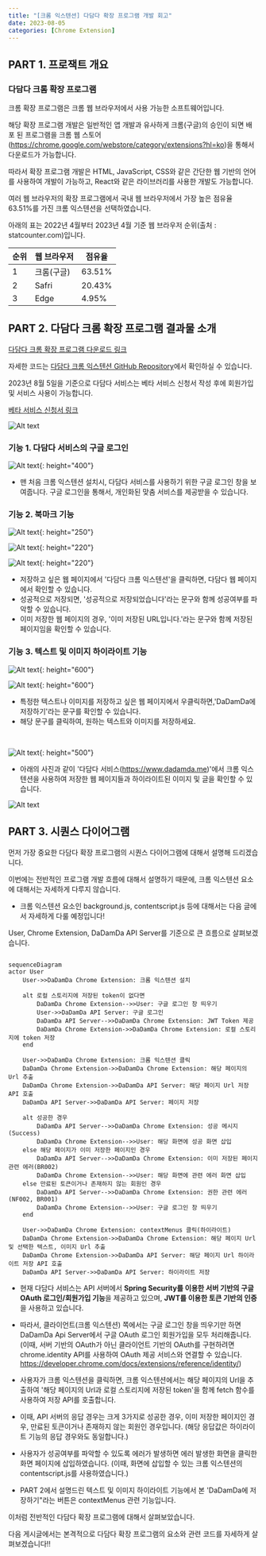 ```yaml
---
title: "[크롬 익스텐션] 다담다 확장 프로그램 개발 회고"
date: 2023-08-05
categories: [Chrome Extension]
---
```

<script src="https://cdn.jsdelivr.net/npm/mermaid/dist/mermaid.min.js"></script>

## PART 1. 프로잭트 개요

### 다담다 크롬 확장 프로그램
크롬 확장 프로그램은 크롬 웹 브라우저에서 사용 가능한 소프트웨어입니다.

해당 확장 프로그램 개발은 일반적인 앱 개발과 유사하게 크롬(구글)의 승인이 되면 배포 된 프로그램을 크롬 웹 스토어(https://chrome.google.com/webstore/category/extensions?hl=ko)을 통해서 다운로드가 가능합니다.

따라서 확장 프로그램 개발은 HTML, JavaScript, CSS와 같은 간단한 웹 기반의 언어를 사용하여 개발이 가능하고, React와 같은 라이브러리를 사용한 개발도 가능합니다.

여러 웹 브라우저의 확장 프로그램에서 국내 웹 브라우저에서 가장 높은 점유율 63.51%를 가진 크롬 익스텐션을 선택하였습니다.

아래의 표는 2022년 4월부터 2023년 4월 기준 웹 브라우저 순위(출처 : statcounter.com)입니다.

|순위|웹 브라우저|점유율|
|------|---|---|
|1|크롬(구글)|63.51%|
|2|Safri|20.43%|
|3|Edge|4.95%|

## PART 2. 다담다 크롬 확장 프로그램 결과물 소개

<a href="https://chrome.google.com/webstore/detail/dadamda/kgaiabolccidmgihificdfaimdlfmcfj?hl=ko"> 다담다 크롬 확장 프로그램 다운로드 링크 </a>


자세한 코드는 <a href="https://github.com/SWM-team-forever/dadamda-chrome-extension"> 다담다 크롬 익스텐션 GitHub Repository</a>에서 확인하실 수 있습니다.

2023년 8월 5일을 기준으로 다담다 서비스는 베타 서비스 신청서 작성 후에 회원가입 및 서비스 사용이 가능합니다.

<a href = "https://forms.gle/rrqnNShVxzaRkQvq9
"> 베타 서비스 신청서 링크 </a>

![Alt text](/assets/img/2023-08-05/image-1.png)

### 기능 1. 다담다 서비스의 구글 로그인
![Alt text](/assets/img/2023-08-05/image-1.png){: height="400"}

- 맨 처음 크롬 익스텐션 설치시, 다담다 서비스를 사용하기 위한 구글 로그인 창을 보여줍니다.
구글 로그인을 통해서, 개인화된 맞춤 서비스를 제공받을 수 있습니다.

### 기능 2. 북마크 기능
![Alt text](/assets/img/2023-08-05/image-6.png){: height="250"}

![Alt text](/assets/img/2023-08-05/image-5.png){: height="220"}

![Alt text](/assets/img/2023-08-05/image-3.png){: height="220"}

- 저장하고 싶은 웹 페이지에서 '다담다 크롬 익스텐션'을 클릭하면, 다담다 웹 페이지에서 확인할 수 있습니다.
- 성공적으로 저장되면, '성공적으로 저장되었습니다'라는 문구와 함께 성공여부를 파악할 수 있습니다.
- 이미 저장한 웹 페이지의 경우, '이미 저장된 URL입니다.'라는 문구와 함께 저장된 페이지임을 확인할 수 있습니다.

### 기능 3. 텍스트 및 이미지 하이라이트 기능
![Alt text](/assets/img/2023-08-05/image-4.png){: height="600"}

![Alt text](/assets/img/2023-08-05/image-7.png){: height="600"}

- 특정한 텍스트나 이미지를 저장하고 싶은 웹 페이지에서 우클릭하면,'DaDamDa에 저장하기'라는 문구를 확인할 수 있습니다.
- 해당 문구를 클릭하여, 원하는 텍스트와 이미지를 저장하세요.

<br/>

![Alt text](/assets/img/2023-08-05/image-8.png){: height="500"}

- 아래의 사진과 같이 '다담다 서비스(https://www.dadamda.me)'에서 크롬 익스텐션을 사용하여 저장한 웹 페이지들과 하이라이트된 이미지 및 글을 확인할 수 있습니다.

![Alt text](/assets/img/2023-08-05/image-9.png)

## PART 3. 시퀀스 다이어그램

먼저 가장 중요한 다담다 확장 프로그램의 시퀀스 다이어그램에 대해서 설명해 드리겠습니다.

이번에는 전반적인 프로그램 개발 흐름에 대해서 설명하기 때문에, 크롬 익스텐션 요소에 대해서는 자세하게 다루지 않습니다.

- 크롬 익스텐션 요소인 background.js, contentscript.js 등에 대해서는 다음 글에서 자세하게 다룰 예정입니다!

User, Chrome Extension, DaDamDa API Server를 기준으로 큰 흐름으로 살펴보겠습니다.

<pre><code class="language-mermaid">
sequenceDiagram
actor User
    User->>DaDamDa Chrome Extension: 크롬 익스텐션 설치 

    alt 로컬 스토리지에 저장된 token이 없다면
        DaDamDa Chrome Extension-->>User: 구글 로그인 창 띄우기
        User->>DaDamDa API Server: 구글 로그인
        DaDamDa API Server-->>DaDamDa Chrome Extension: JWT Token 제공
        DaDamDa Chrome Extension->>DaDamDa Chrome Extension: 로컬 스토리지에 token 저장
    end

    User->>DaDamDa Chrome Extension: 크롬 익스텐션 클릭
    DaDamDa Chrome Extension->>DaDamDa Chrome Extension: 해당 페이지의 Url 추출
    DaDamDa Chrome Extension->>DaDamDa API Server: 해당 페이지 Url 저장 API 호출
    DaDamDa API Server->>DaDamDa API Server: 페이지 저장

    alt 성공한 경우
        DaDamDa API Server-->>DaDamDa Chrome Extension: 성공 메시지(Success)
        DaDamDa Chrome Extension-->>User: 해당 화면에 성공 화면 삽입
    else 해당 페이지가 이미 저장한 페이지인 경우
        DaDamDa API Server-->>DaDamDa Chrome Extension: 이미 저장된 페이지 관련 에러(BR002)
        DaDamDa Chrome Extension-->>User: 해당 화면에 관련 에러 화면 삽입
    else 만료된 토큰이거나 존재하지 않는 회원인 경우
        DaDamDa API Server-->>DaDamDa Chrome Extension: 권한 관련 에러(NF002, BR001)
        DaDamDa Chrome Extension-->>User: 구글 로그인 창 띄우기
    end
    
    User->>DaDamDa Chrome Extension: contextMenus 클릭(하이라이트)
    DaDamDa Chrome Extension->>DaDamDa Chrome Extension: 해당 페이지 Url 및 선택한 텍스트, 이미지 Url 추출
    DaDamDa Chrome Extension->>DaDamDa API Server: 해당 페이지 Url 하이라이트 저장 API 호출
    DaDamDa API Server->>DaDamDa API Server: 하이라이트 저장
</code></pre>

- 현재 다담다 서비스는 API 서버에서 **Spring Security를 이용한 서버 기반의 구글 OAuth 로그인/회원가입 기능**을 제공하고 있으며, **JWT를 이용한 토큰 기반의 인증**을 사용하고 있습니다.

- 따라서, 클라이언트(크롬 익스텐션) 쪽에서는 구글 로그인 창을 띄우기만 하면 DaDamDa Api Server에서 구글 OAuth 로그인 회원가입을 모두 처리해줍니다.
(이때, 서버 기반의 OAuth가 아닌 클라이언트 기반의 OAuth를 구현하려면 chrome.identity API를 사용하여 OAuth 제공 서비스와 연결할 수 있습니다. https://developer.chrome.com/docs/extensions/reference/identity/)

- 사용자가 크롬 익스텐션을 클릭하면, 크롬 익스텐션에서는 해당 페이지의 Url을 추출하여 '해당 페이지의 Url과 로컬 스토리지에 저장된 token'을 함께 fetch 함수를 사용하여 저장 API를 호출합니다.
- 이때, API 서버의 응답 경우는 크게 3가지로 성공한 경우, 이미 저장한 페이지인 경우, 만료된 토큰이거나 존재하지 않는 회원인 경우입니다.
(해당 응답값은 하이라이트 기능의 응답 경우와도 동일합니다.)

- 사용자가 성공여부를 파악할 수 있도록 에러가 발생하면 에러 발생한 화면을 클릭한 화면 페이지에 삽입하였습니다.
(이때, 화면에 삽입할 수 있는 크롬 익스텐션의 contentscript.js를 사용하였습니다.)

- PART 2에서 설명드린 텍스트 및 이미지 하이라이트 기능에서 본 'DaDamDa에 저장하기"라는 버튼은 contextMenus 관련 기능입니다.

이처럼 전반적인 다담다 확장 프로그램에 대해서 살펴보았습니다. 

다음 게시글에서는 본격적으로 다담다 확장 프로그램의 요소와 관련 코드를 자세하게 살펴보겠습니다!!

<script>
    mermaid.initialize({startOnLoad:true});
    window.mermaid.init(undefined, document.querySelectorAll('.language-mermaid'));
</script>